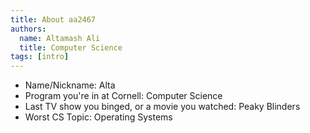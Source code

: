 ```yaml
---
title: About aa2467
authors:
  name: Altamash Ali
  title: Computer Science
tags: [intro]
---
```


- Name/Nickname: Alta
- Program you're in at Cornell: Computer Science
- Last TV show you binged, or a movie you watched: Peaky Blinders
- Worst CS Topic: Operating Systems
